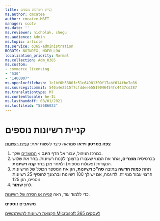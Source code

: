 ```yaml
---
title: קניית רשיונות נוספים
ms.author: cmcatee
author: cmcatee-MSFT
manager: scotv
ms.date: ''
ms.reviewer: nicholak, shegu
ms.audience: Admin
ms.topic: article
ms.service: o365-administration
ROBOTS: NOINDEX, NOFOLLOW
localization_priority: Normal
ms.collection: Adm_O365
ms.custom:
- commerce_licensing
- "530"
- "1400007"
ms.openlocfilehash: 1c1bf0b5380fc51c64981309f17abf614fbe7e86
ms.sourcegitcommit: 540a4e2515f7cfddee65519046454fc4437cd287
ms.translationtype: MT
ms.contentlocale: he-IL
ms.lasthandoff: 08/01/2021
ms.locfileid: "53686023"
---
```

# <a name="buy-additional-licenses"></a>קניית רשיונות נוספים

**צפה בסרטון וידאו** שמראה כיצד לעשות זאת: [קניית רשיונות](https://go.microsoft.com/fwlink/p/?linkid=2154857)

1. במרכז הניהול, עבור אל הדף **חיוב**  >  [המוצרים](https://go.microsoft.com/fwlink/p/?linkid=842054) שלך.
2. בכרטיסיה **מוצרים,** אתר את המנוי שעבורו ברצונך לקנות רשיונות. בחר את שלוש הנקודות (פעולות נוספות) ולאחר מכן בחר **קנה רשיונות**.
3. תחת **כמות חדשה** בתיבה **סה"כ רשיונות,** הזן את המספר הכולל של הרשיונות הרצוי עבור מנוי זה. לדוגמה, אם יש לך 100 רשיונות וברצונך להוסיף 25 רשיונות נוספים, הזן 125.
4. לחץ **שמור**.

כדי ללמוד עוד, ראה [קנייה או הסרה של רשיונות](/microsoft-365/commerce/licenses/buy-licenses).

**משאבים נוספים**

[הקצאת רשיונות למשתמשים Microsoft 365 לעסקים](/microsoft-365/admin/manage/assign-licenses-to-users)